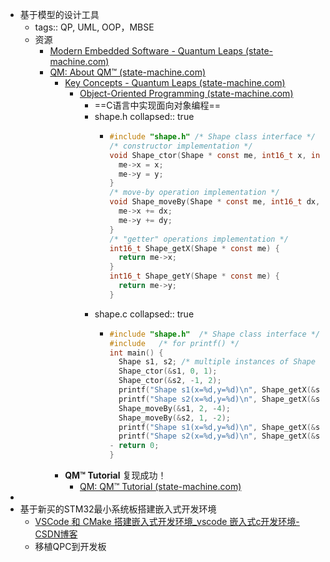 - 基于模型的设计工具
	- tags:: QP, UML, OOP，MBSE
	- 资源
		- [Modern Embedded Software - Quantum Leaps (state-machine.com)](https://www.state-machine.com/)
		- [QM: About QM™ (state-machine.com)](https://www.state-machine.com/qm/)
			- [Key Concepts - Quantum Leaps (state-machine.com)](https://www.state-machine.com/category/concepts)
				- [Object-Oriented Programming (state-machine.com)](https://www.state-machine.com/oop)
					- ==C语言中实现面向对象编程==
					- shape.h
					  collapsed:: true
						- ```c
						  #include "shape.h" /* Shape class interface */
						  /* constructor implementation */
						  void Shape_ctor(Shape * const me, int16_t x, int16_t y) {
						    me->x = x;
						    me->y = y;
						  }
						  /* move-by operation implementation */
						  void Shape_moveBy(Shape * const me, int16_t dx, int16_t dy) {
						    me->x += dx;
						    me->y += dy;
						  }
						  /* "getter" operations implementation */
						  int16_t Shape_getX(Shape * const me) {
						    return me->x;
						  }
						  int16_t Shape_getY(Shape * const me) {
						    return me->y;
						  }
						  ```
					- shape.c
					  collapsed:: true
						- ```c
						  #include "shape.h"  /* Shape class interface */
						  #include   /* for printf() */
						  int main() {
						    Shape s1, s2; /* multiple instances of Shape */
						    Shape_ctor(&s1, 0, 1);
						    Shape_ctor(&s2, -1, 2);
						    printf("Shape s1(x=%d,y=%d)\n", Shape_getX(&s1), Shape_getY(&s1));
						    printf("Shape s2(x=%d,y=%d)\n", Shape_getX(&s2), Shape_getY(&s2));
						    Shape_moveBy(&s1, 2, -4);
						    Shape_moveBy(&s2, 1, -2);
						    printf("Shape s1(x=%d,y=%d)\n", Shape_getX(&s1), Shape_getY(&s1));
						    printf("Shape s2(x=%d,y=%d)\n", Shape_getX(&s2), Shape_getY(&s2));
						  - return 0;
						  }
						  ```
			- **QM™ Tutorial** 复现成功！
				- [QM: QM™ Tutorial (state-machine.com)](https://www.state-machine.com/qm/gs_tut.html)
-
- 基于新买的STM32最小系统板搭建嵌入式开发环境
	- [VSCode 和 CMake 搭建嵌入式开发环境_vscode 嵌入式c开发环境-CSDN博客](https://blog.csdn.net/jf_52001760/article/details/126826393?utm_medium=distribute.pc_relevant.none-task-blog-2~default~baidujs_baidulandingword~default-1-126826393-blog-122006777.235^v43^pc_blog_bottom_relevance_base2&spm=1001.2101.3001.4242.2&utm_relevant_index=4)
	- 移植QPC到开发板